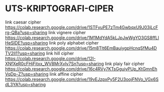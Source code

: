 # UTS-KRIPTOGRAFI-CIPER
link caesar cipher https://colab.research.google.com/drive/1STFyuPE7zTm4GwbqxU9J03jLcFrg-QBa?usp=sharing
link vignere cipher https://colab.research.google.com/drive/1M1MdYdA5kLJpJwWgYO3GS8ffLIHeSIDE?usp=sharing
link poly alphabet cipher https://colab.research.google.com/drive/15m8Tlt6EmBauiygpHcnqSfMu4DTV2Il1?usp=sharing
link hill cipher https://colab.research.google.com/drive/12I-XNfXeR0cFHjFitxx_WV8MrXvlv7Sn?usp=sharing
link plaiy fair cipher https://colab.research.google.com/drive/16c4RVy7KTsGguiyPUp_KtGmnEhVqDp-Z?usp=sharing
link affine cipher https://colab.research.google.com/drive/19vEJzpxPy5F2U3oojFNVo_VGx6SdL3YA?usp=sharing
